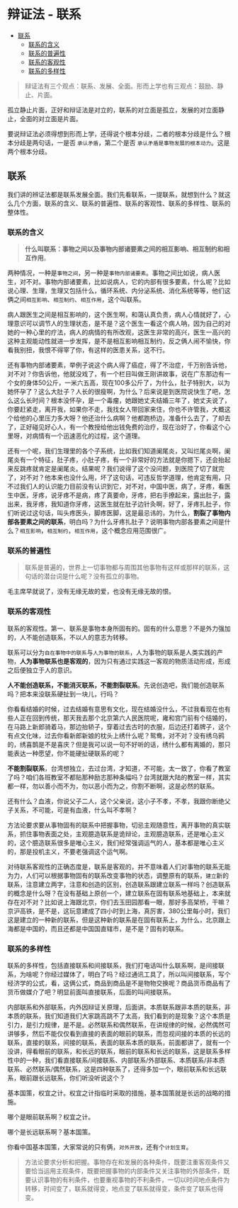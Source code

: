 辩证法 - 联系
====


- [联系](#联系)
    - [联系的含义](#联系的含义)
    - [联系的普遍性](#联系的普遍性)
    - [联系的客观性](#联系的客观性)
    - [联系的多样性](#联系的多样性)



> 辩证法有三个观点：联系、发展、全面。形而上学也有三观点：鼓励、静止、片面。


孤立静止片面，正好和辩证法是对立的，联系的对立面是孤立，发展的对立面静止，全面的对立面是片面。

要说辩证法必须得想到形而上学，还得说个根本分歧，二者的根本分歧是什么？根本分歧是两句话，一是否 `承认矛盾`，第二个是否 `承认矛盾是事物发展的根本动力`。这是两个根本分歧。

## 联系

我们讲的辨证法都是联系发展全面。我们先看联系，一提联系，就想到什么？就这么几个方面，联系的含义、联系的普遍性、联系的客观性、联系的多样性、联系的整体性。

### 联系的含义

> **什么叫联系：事物之间以及事物内部诸要素之间的相互影响、相互制约和相互作用**。

两种情况，一种是`事物之间`，另一种是`事物内部诸要素`。事物之间比如说，病人医生，对不对。事物内部诸要素，比如说病人，它的内部有很多要素，什么呢？比如说心理、生理，生理又包括什么，循环系统、内分泌系统、消化系统等等，他们这俩之间`相互影响`、`相互制约`、`相互作用`，这个叫联系。

病人跟医生之间是相互影响的，这个医生啊，和蔼认真负责，病人心情就好了，心理意识可以调节人的生理状态，是不是？这个医生一看这个病人呐，因为自己的对她的一种心里的疗法，病人的病情的有所改观，这医生非常的高兴，医生一高兴的这种主观能动性就进一步发挥，是不是相互影响相互制约，反之俩人闹不愉快，你看我别扭，我恨不得宰了你，有这样的医患关系，这不行。

还有事物内部诸要素，举例子说这个病人得了癌症，得了不治症，千万别告诉他，对不对？你告诉他，他就没戏了，有一个栏目叫做王刚讲故事，说在广东那边有一个女的身体50公斤，一米六五高，现在100多公斤了，为什么，肚子特别大，以为她怀孕了？这么大肚子？人长的很瘦啊，为什么？后来说是到医院说快生了吧，怎么这么长时间？根本没怀孕，是一个毒瘤，她跟她丈夫结婚三年了，她丈夫说了，你要赶紧走，离开我，如果你不走，我找女人带回家来住，你也不许管我，大概这个给他的心里压力多大呀？他还治什么病啊？他都跑桥边，准备什么去了，了却去了，正好碰见好心人，有一个教授给他出钱免费的治疗，现在治好了，你看这个心里呀，对病情有一个迅速恶化的过程，这个道理。

还有一个呢，我们生理里的各个子系统，比如我们知道阑尾炎，又叫烂尾炎啊，阑尾炎有一个特征，肚子疼，小肚子疼，有一个非常好的方法就是你摁下，还会抬起来反跳疼就肯定是阑尾炎。结果呢？我们说得了这个没问题，到医院了切了就完了，对不对？他本来也没什么用，坏了这句话，可违反哲学道理，他肯定有用，只不过我们人的认识能力目前没有认识到它，对不对，中国中医，病了，牙疼，看医生中医，牙疼，说牙疼不是病，疼了真要命，牙疼，把右手撩起来，露出肚子，露出来，我牙疼，我知道你牙疼，这医生就在肚子边针灸啊，好了，牙疼扎肚子，你们听说过这句话，叫头疼医头，脚疼医脚，这是最忌讳的，为什么，**割裂了事物内部各要素之间的联系**，明白吗？为什么牙疼扎肚子？说明事物内部各要素之间是什么？`相互影响`，`相互制约`，`相互作用`，这个概念应用范围很广。

### 联系的普遍性

> 联系是普遍的，世界上一切事物都与周围其他事物有这样或那样的联系，这句话的潜台词是什么呢？没有孤立的事物。

毛主席早就说了，没有无缘无故的爱，也没有无缘无故的恨。

### 联系的客观性

联系的客观性。第一、联系是事物本身所固有的。固有的什么意思？不是外力强加的，人不能创造联系，不以人的意志为转移。

联系可以分为`自在事物中的联系`与`人为事物的联系`，人为事物的联系是人类实践的产物，**人为事物联系也是客观的**，因为只有通过实践这一客观的物质活动形成，形成之后便独立于人的意识。

**人不能创造联系，不能消灭联系，不能割裂联系**。先说创造吧，我们能创造联系吗？把本来没联系硬扯到一块儿，行吗？

你看看结婚的时候，过去结婚有意思有文化，现在结婚没什么，不过我看现在也有些人正在回到传统，那天我去那个北京第六人民医院呢，雍和宫门前有个结婚的，在马路上新郎骑着马，那边抬轿子，穿着过去古时的衣服，后边还打着牌子，这个有点文化味，过去你看新郎新娘的枕头上绣什么呢？鸳鸯，对不对？没有绣乌鸦的，绣喜鹊是不是喜庆？但是我可以说一句不好听的话，绣什么都有离婚的，那只能表达一种愿望，你不能硬扯硬联系的呢？

**不能割裂联系**，台湾想独立，去过台湾，才知道，不可能，太一致了，你看了教室了吗？咱们各班教室不都贴那种励志那种条幅吗？台湾就跟大陆的教室一样，其实都一样，勿以善小而不为，勿以恶小而为之，你割不断啊，这是必然的联系。

还有什么？血液，你说父子二人，这个父亲说，这小子不孝，不孝，我跟你断绝父子关系，不可能，可是有血液，什么叫不孝啊？

方法论要求要从事物固有的联系中把握事物，切忌主观随意性，离开事物的真实联系，抓住事物表面之处，主观臆造联系是诡辩论，主观臆造联系，还是唯心主义的，这个臆造联系很多是唯心主义，我们经常强调运气的人，基本都是唯心主义的，那是投机主义，不要老强调这个运气啊。


对待联系客观性的正确态度是，联系是客观的，并不意味着人们对事物的联系无能为力，人们可以根据事物固有的联系改变事物的状态，调整原有的联系，`建立`新的联系，注意建立两字，注意和创造的区别，创造联系跟建立联系一样吗？创造联系的概念是什么呀？在没有基础上原创一个，建立联系在固有联系地基础上，本来就存在对不对？比如说上海跟北京，你们去玉田园那看一眼，那好多高架桥，干嘛？京沪高铁，是不是，这玩意建成了四小时到上海，真厉害，380公里每小时，我们这是建立的一种新的联系，但是这种新的联系是在固有联系上，为什么，北京跟上海都是中国的，而且还都是中国国直辖市，是不是？固有的联系。

### 联系的多样性

联系的多样性，包括直接联系和间接联系，我们打电话叫什么联系啊，是间接联系，为啥呢？你经过媒体了，明白了吗？经过通讯工具了，所以叫间接联系，写个经济学的公式，看，这俩公式，商品到商品是不是物物交换呢？商品货币商品有了货币做媒介了吧？明显前面叫直接联系，后面的叫间接联系。

内部联系和外部联系，内外因辩证关原理，后面讲。本质联系跟非本质的联系，非本质的联系，我们知道我们大家跳高跳不了太高，我们看到的是现象？这个本质是引力，是引力规律，是不是。必然联系和偶然联系，在讲规律的时候，必然偶然可讲够多，然后不能仅仅看到直接的表面的眼前的联系，而忽视间接的本质的长远的联系，直接的联系，间接的联系，表面的联系本质的联系，前面都讲了，就有一个没讲，得看眼前的联系，和长远的联系，眼前的联系和长远的联系，这是联系多样性中的一种，我们看直接联系/间接联系、内部联系/外部联系、本质联系/非本质联系、必然联系/偶然联系，这是四种联系了，还得多加一个，眼前联系和长远联系，眼前跟长远联系，你们听没听说这个？

基本国策，权宜之计。权宜之计指临时采取的措施，基本国策就是长远的战略的措施。

哪个是眼前联系啊？权宜之计。

哪个是长远联系啊？基本国策。

你看中国基本国策，大家常说的只有俩，`对外开放`，还有个`计划生育`。

> 方法论要求分析和把握。事物存在和发展的各种条件，既要注重客观条件又要恰当运用主观条件，既要把握事物的内部条件又关注事物的外部条件，既要认识事物的有利条件，也要重视事物的不利条件，一切以时间地点条件为转移，时间变了，联系就得变，地点变了联系就得变，条件变了联系也得变。